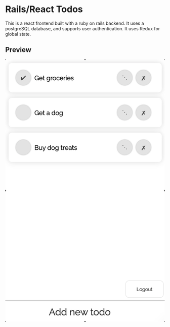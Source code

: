 # Rails/React Todos

This is a react frontend built with a ruby on rails backend. It uses a postgreSQL database, and supports user authentication. It uses Redux for global state.

## Preview

![React Todos](todos.gif)